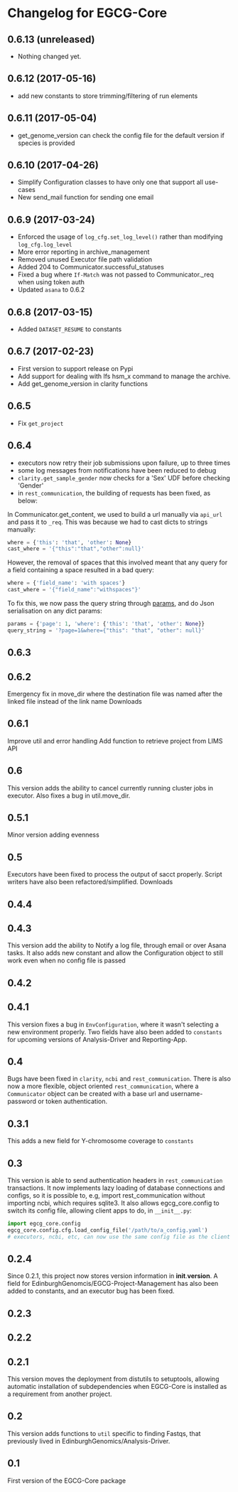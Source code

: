 Changelog for EGCG-Core
===========================

0.6.13 (unreleased)
-------------------

- Nothing changed yet.


0.6.12 (2017-05-16)
-------------------

- add new constants to store trimming/filtering of run elements 


0.6.11 (2017-05-04)
-------------------

- get_genome_version can check the config file for the default version if species is provided


0.6.10 (2017-04-26)
-------------------

- Simplify Configuration classes to have only one that support all use-cases 
- New send_mail function for sending one email

0.6.9 (2017-03-24)
------------------

- Enforced the usage of `log_cfg.set_log_level()` rather than modifying `log_cfg.log_level`
- More error reporting in archive_management
- Removed unused Executor file path validation
- Added 204 to Communicator.successful_statuses
- Fixed a bug where `If-Match` was not passed to Communicator._req when using token auth
- Updated `asana` to 0.6.2

0.6.8 (2017-03-15)
------------------
- Added `DATASET_RESUME` to constants

0.6.7 (2017-02-23)
------------------
 - First version to support release on Pypi
 - Add support for dealing with lfs hsm_x command to manage the archive.
 - Add get_genome_version in clarity functions

0.6.5
-----
 - Fix `get_project`

0.6.4
-----
- executors now retry their job submissions upon failure, up to three times
- some log messages from notifications have been reduced to debug
- `clarity.get_sample_gender` now checks for a 'Sex' UDF before checking 'Gender'
- in `rest_communication`, the building of requests has been fixed, as below:

In Communicator.get_content, we used to build a url manually via `api_url` and pass it to `_req`. This was because we had to cast dicts to strings manually:

```python
where = {'this': 'that', 'other': None}
cast_where = '{"this":"that","other":null}'
```

However, the removal of spaces that this involved meant that any query for a field containing a space resulted in a bad query:

```python
where = {'field_name': 'with spaces'}
cast_where = '{"field_name":"withspaces"}'
```

To fix this, we now pass the query string through [params](http://docs.python-requests.org/en/master/user/quickstart/#passing-parameters-in-urls), and do Json serialisation on any dict params:

```python
params = {'page': 1, 'where': {'this': 'that', 'other': None}}
query_string = '?page=1&where={"this": "that", "other": null}'
```

0.6.3  
-----

0.6.2
-----
Emergency fix in move_dir where the destination file was named after the linked file instead of the link name
Downloads


0.6.1
-----
Improve util and error handling
Add function to retrieve project from LIMS API

0.6
---
 
This version adds the ability to cancel currently running cluster jobs in executor. Also fixes a bug in util.move_dir.

0.5.1
-----

Minor version adding evenness

0.5
---

Executors have been fixed to process the output of sacct properly. Script writers have also been refactored/simplified.
Downloads

0.4.4
-----
 
0.4.3
-----

This version add the ability to Notify a log file, through email or over Asana tasks.
It also adds new constant and allow the Configuration object to still work even when no config file is passed

0.4.2  
-----

0.4.1
-----

This version fixes a bug in `EnvConfiguration`, where it wasn't selecting a new environment properly. Two fields have also been added to `constants` for upcoming versions of Analysis-Driver and Reporting-App.

0.4
---
Bugs have been fixed in `clarity`, `ncbi` and `rest_communication`. There is also now a more flexible, object oriented `rest_communication`, where a `Communicator` object can be created with a base url and username-password or token authentication.


0.3.1
-----
This adds a new field for Y-chromosome coverage to `constants`

0.3
---
This version is able to send authentication headers in `rest_communication` transactions. It now implements lazy loading of database connections and configs, so it is possible to, e.g, import rest_communication without importing ncbi, which requires sqlite3. It also allows egcg_core.config to switch its config file, allowing client apps to do, in `__init__.py`:

``` python
import egcg_core.config
egcg_core.config.cfg.load_config_file('/path/to/a_config.yaml')
# executors, ncbi, etc, can now use the same config file as the client app
```


0.2.4
-----
Since 0.2.1, this project now stores version information in __init__.__version__. A field for EdinburghGenomcis/EGCG-Project-Management has also been added to constants, and an executor bug has been fixed.

0.2.3
-----

0.2.2
-----

0.2.1
-----
This version moves the deployment from distutils to setuptools, allowing automatic installation of subdependencies when EGCG-Core is installed as a requirement from another project.

0.2
---
This version adds functions to `util` specific to finding Fastqs, that previously lived in EdinburghGenomics/Analysis-Driver.

0.1 
---
First version of the EGCG-Core package
